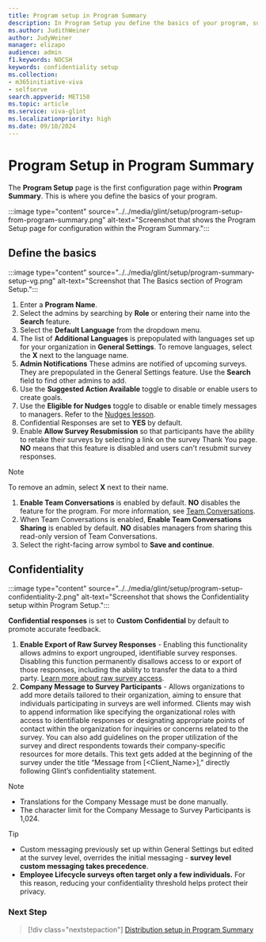 ```yaml
---
title: Program setup in Program Summary
description: In Program Setup you define the basics of your program, such as its name and what languages are needed, along with confidentiality directives.
ms.author: JudithWeiner
author: JudyWeiner
manager: elizapo
audience: admin
f1.keywords: NOCSH
keywords: confidentiality setup
ms.collection:  
- m365initiative-viva
- selfserve 
search.appverid: MET150 
ms.topic: article
ms.service: viva-glint
ms.localizationpriority: high
ms.date: 09/10/2024
---
```


# Program Setup in Program Summary

The **Program Setup** page is the first configuration page within **Program Summary**. This is where you define the basics of your program.

:::image type="content" source="../../media/glint/setup/program-setup-from-program-summary.png" alt-text="Screenshot that shows the Program Setup page for configuration within the Program Summary.":::

## Define the basics  

:::image type="content" source="../../media/glint/setup/program-summary-setup-vg.png" alt-text="Screenshot that The Basics section of Program Setup.":::

1. Enter a **Program Name**.
1. Select the admins by searching by **Role** or entering their name into the **Search** feature.
1. Select the **Default Language** from the dropdown menu.
1. The list of **Additional Languages** is prepopulated with languages set up for your organization in **General Settings**. To remove languages, select the **X** next to the language name.
1. **Admin Notifications** These admins are notified of upcoming surveys. They are prepopulated in the General Settings feature. Use the **Search** field to find other admins to add.
1. Use the **Suggested Action Available** toggle to disable or enable users to create goals.
1. Use the **Eligible for Nudges** toggle to disable or enable timely messages to managers. Refer to the [Nudges lesson](https://www.microsoft.com).  
1. Confidential Responses are set to **YES** by default.  
1. Enable **Allow Survey Resubmission** so that participants have the ability to retake their surveys by selecting a link on the survey Thank You page. **NO** means that this feature is disabled and users can't resubmit survey responses.

  >[!NOTE]
  >To remove an admin, select **X** next to their name.

1. **Enable Team Conversations** is enabled by default. **NO** disables the feature for the program. For more information, see [Team Conversations](https://go.microsoft.com/fwlink/?linkid=2286203). 
1. When Team Conversations is enabled, **Enable Team Conversations Sharing** is enabled by default. **NO** disables managers from sharing this read-only version of Team Conversations.  
1. Select the right-facing arrow symbol to **Save and continue**.

## Confidentiality

:::image type="content" source="../../media/glint/setup/program-setup-confidentiality-2.png" alt-text="Screenshot that shows the Confidentiality setup within Program Setup.":::

**Confidential responses** is set to **Custom Confidential** by default to promote accurate feedback.

1. **Enable Export of Raw Survey Responses** - Enabling this functionality allows admins to export ungrouped, identifiable survey responses. Disabling this function permanently disallows access to or export of those responses, including the ability to transfer the data to a third party. [Learn more about raw survey access](/../../viva/glint/setup/employee-raw-data-export).
1. **Company Message to Survey Participants** - Allows organizations to add more details tailored to their organization, aiming to ensure that individuals participating in surveys are well informed. Clients may wish to append information like specifying the organizational roles with access to identifiable responses or designating appropriate points of contact within the organization for inquiries or concerns related to the survey. You can also add guidelines on the proper utilization of the survey and direct respondents towards their company-specific resources for more details. This text gets added at the beginning of the survey under the title “Message from [<Client_Name>],” directly following Glint’s confidentiality statement.

>[!NOTE]
> - Translations for the Company Message must be done manually.
> - The character limit for the Company Message to Survey Participants is 1,024.

>[!TIP]
> - Custom messaging previously set up within General Settings but edited at the survey level, overrides the initial messaging - **survey level custom messaging takes precedence**.
> - **Employee Lifecycle surveys often target only a few individuals.** For this reason, reducing your confidentiality threshold helps protect their privacy.

### Next Step
> [!div class="nextstepaction"]
> [Distribution setup in Program Summary](../../glint/setup/distribution-program-summary.md)

